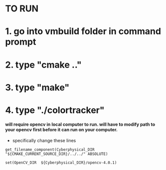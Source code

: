 # TO RUN
# 1. go into vmbuild folder in command prompt
# 2. type "cmake .."
# 3. type "make"
# 4. type "./colortracker"

#### will require opencv in local computer to run. will have to modify path to your opencv first before it can run on your computer.

- specifically change these lines

```
get_filename_component(Cyberphysical_DIR "${CMAKE_CURRENT_SOURCE_DIR}/../../" ABSOLUTE)

set(OpenCV_DIR  ${Cyberphysical_DIR}/opencv-4.0.1) 
```
